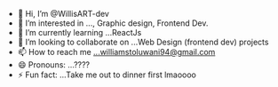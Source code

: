 - 👋 Hi, I’m @WillisART-dev
- 👀 I’m interested in ..., Graphic design, Frontend Dev.
- 🌱 I’m currently learning ...ReactJs
- 💞️ I’m looking to collaborate on ...Web Design (frontend dev) projects
- 📫 How to reach me ...williamstoluwani94@gmail.com
- 😄 Pronouns: ...????
- ⚡ Fun fact: ...Take me out to dinner first lmaoooo

<!---
WillisART-dev/WillisART-dev is a ✨ special ✨ repository because its `README.md` (this file) appears on your GitHub profile.
You can click the Preview link to take a look at your changes.
--->
